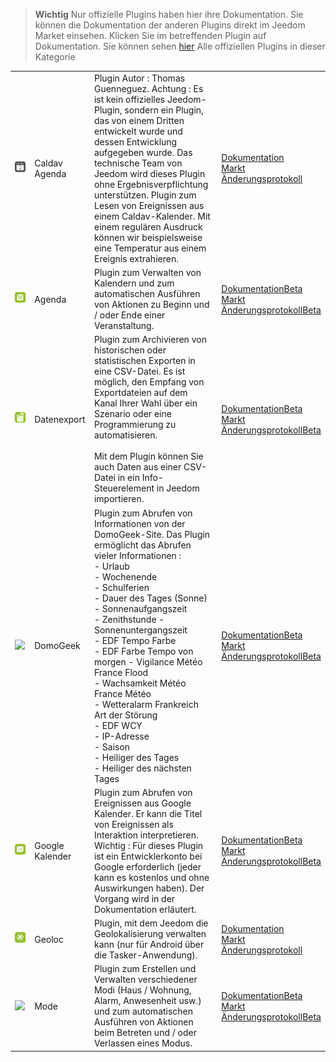 
>**Wichtig**
>Nur offizielle Plugins haben hier ihre Dokumentation. Sie können die Dokumentation der anderen Plugins direkt im Jeedom Market einsehen. Klicken Sie im betreffenden Plugin auf Dokumentation.
>Sie können sehen [hier](https://market.jeedom.com/index.php?v=d&p=market&type=plugin&categorie=organization) Alle offiziellen Plugins in dieser Kategorie


| | | | |
|--- | --- | --- | ---|
|<img src="caldav/caldav_icon.png" class="pluginLogo" width="100" />|Caldav Agenda|Plugin Autor : Thomas Guenneguez. Achtung : Es ist kein offizielles Jeedom-Plugin, sondern ein Plugin, das von einem Dritten entwickelt wurde und dessen Entwicklung aufgegeben wurde. Das technische Team von Jeedom wird dieses Plugin ohne Ergebnisverpflichtung unterstützen. Plugin zum Lesen von Ereignissen aus einem Caldav-Kalender. Mit einem regulären Ausdruck können wir beispielsweise eine Temperatur aus einem Ereignis extrahieren.|[Dokumentation](caldav/index.md)<br/>[Markt](https://market.jeedom.com/index.php?v=d&p=market_display&id=1149)<br/>[Änderungsprotokoll](caldav/changelog.md)|
|<img src="calendar/calendar_icon.png" class="pluginLogo" width="100" />|Agenda|Plugin zum Verwalten von Kalendern und zum automatischen Ausführen von Aktionen zu Beginn und / oder Ende einer Veranstaltung.|[Dokumentation](calendar/index.md)[Beta](calendar/beta/index.md)<br/>[Markt](https://market.jeedom.com/index.php?v=d&p=market_display&id=57)<br/>[Änderungsprotokoll](calendar/changelog.md)[Beta](calendar/beta/changelog.md)|
|<img src="dataexport/dataexport_icon.png" class="pluginLogo" width="100" />|Datenexport|Plugin zum Archivieren von historischen oder statistischen Exporten in eine CSV-Datei. Es ist möglich, den Empfang von Exportdateien auf dem Kanal Ihrer Wahl über ein Szenario oder eine Programmierung zu automatisieren.<br/><br/>Mit dem Plugin können Sie auch Daten aus einer CSV-Datei in ein Info-Steuerelement in Jeedom importieren.|[Dokumentation](dataexport/index.md)[Beta](dataexport/beta/index.md)<br/>[Markt](https://market.jeedom.com/index.php?v=d&p=market_display&id=4057)<br/>[Änderungsprotokoll](dataexport/changelog.md)[Beta](dataexport/beta/changelog.md)|
|<img src="domogeek/domogeek_icon.png" class="pluginLogo" width="100" />|DomoGeek|Plugin zum Abrufen von Informationen von der DomoGeek-Site. Das Plugin ermöglicht das Abrufen vieler Informationen : <br>- Urlaub <br>- Wochenende <br>- Schulferien <br>- Dauer des Tages (Sonne) <br>- Sonnenaufgangszeit <br>- Zenithstunde - Sonnenuntergangszeit <br>- EDF Tempo Farbe <br>- EDF Farbe Tempo von morgen - Vigilance Météo France Flood <br>- Wachsamkeit Météo France Météo <br>- Wetteralarm Frankreich Art der Störung <br>- EDF WCY <br>- IP-Adresse <br>- Saison <br>- Heiliger des Tages <br>- Heiliger des nächsten Tages|[Dokumentation](domogeek/index.md)[Beta](domogeek/beta/index.md)<br/>[Markt](https://market.jeedom.com/index.php?v=d&p=market_display&id=250)<br/>[Änderungsprotokoll](domogeek/changelog.md)[Beta](domogeek/beta/changelog.md)|
|<img src="gCalendar/gCalendar_icon.png" class="pluginLogo" width="100" />|Google Kalender|Plugin zum Abrufen von Ereignissen aus Google Kalender. Er kann die Titel von Ereignissen als Interaktion interpretieren. Wichtig : Für dieses Plugin ist ein Entwicklerkonto bei Google erforderlich (jeder kann es kostenlos und ohne Auswirkungen haben). Der Vorgang wird in der Dokumentation erläutert.|[Dokumentation](gCalendar/index.md)[Beta](gCalendar/beta/index.md)<br/>[Markt](https://market.jeedom.com/index.php?v=d&p=market_display&id=3318)<br/>[Änderungsprotokoll](gCalendar/changelog.md)[Beta](gCalendar/beta/changelog.md)|
|<img src="geoloc/geoloc_icon.png" class="pluginLogo" width="100" />|Geoloc|Plugin, mit dem Jeedom die Geolokalisierung verwalten kann (nur für Android über die Tasker-Anwendung).|[Dokumentation](geoloc/index.md)<br/>[Markt](https://market.jeedom.com/index.php?v=d&p=market_display&id=12)<br/>[Änderungsprotokoll](geoloc/changelog.md)|
|<img src="mode/mode_icon.png" class="pluginLogo" width="100" />|Mode|Plugin zum Erstellen und Verwalten verschiedener Modi (Haus / Wohnung, Alarm, Anwesenheit usw.) und zum automatischen Ausführen von Aktionen beim Betreten und / oder Verlassen eines Modus.|[Dokumentation](mode/index.md)[Beta](mode/beta/index.md)<br/>[Markt](https://market.jeedom.com/index.php?v=d&p=market_display&id=1929)<br/>[Änderungsprotokoll](mode/changelog.md)[Beta](mode/beta/changelog.md)|
